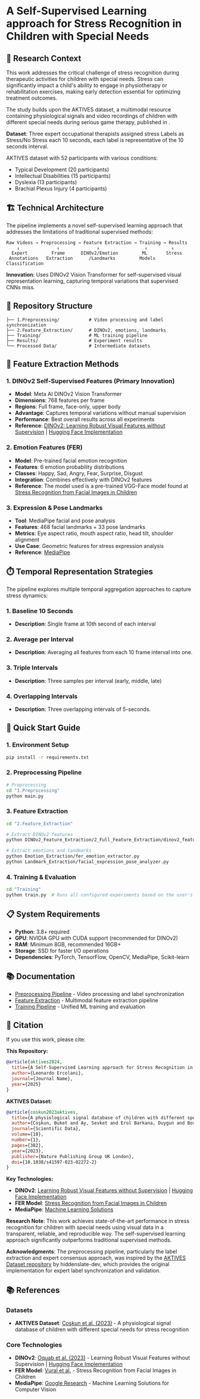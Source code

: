 # A Self-Supervised Learning approach for Stress Recognition in Children with Special Needs

## 🎯 Research Context

This work addresses the critical challenge of stress recognition during therapeutic activities for children with special needs. Stress can significantly impact a child's ability to engage in physiotherapy or rehabilitation exercises, making early detection essential for optimizing treatment outcomes.


The study builds upon the AKTIVES dataset, a multimodal resource containing physiological signals and video recordings of children with different special needs during serious game therapy, published in [](https://www.nature.com/articles/s41597-023-02272-2#Sec10).

**Dataset**: 
Three expert occupational therapists assigned stress Labels as Stress/No Stress each 10 seconds, each label is representative of the 10 seconds interval.

AKTIVES dataset with 52 participants with various conditions:
- Typical Development (20 participants)
- Intellectual Disabilities (15 participants)  
- Dyslexia (13 participants)
- Brachial Plexus Injury (4 participants)


## 🏗️ Technical Architecture

The pipeline implements a novel self-supervised learning approach that addresses the limitations of traditional supervised methods:

```
Raw Videos → Preprocessing → Feature Extraction → Training → Results
    ↓              ↓              ↓                 ↓         ↓
  Expert         Frame      DINOv2/Emotion         ML       Stress
 Annotations   Extraction      /Landmarks         Models   Classification
```

**Innovation**: Uses DINOv2 Vision Transformer for self-supervised visual representation learning, capturing temporal variations that supervised CNNs miss.

## 📁 Repository Structure

```
├── 1.Preprocessing/           # Video processing and label synchronization
├── 2.Feature_Extraction/      # DINOv2, emotions, landmarks
├── Training/                  # ML training pipeline
├── Results/                   # Experiment results
└── Processed Data/            # Intermediate datasets
```

## 🔬 Feature Extraction Methods

### 1. DINOv2 Self-Supervised Features (Primary Innovation)
- **Model**: Meta AI DINOv2 Vision Transformer
- **Dimensions**: 768 features per frame
- **Regions**: Full frame, face-only, upper body
- **Advantage**: Captures temporal variations without manual supervision
- **Performance**: Best overall results across all experiments
- **Reference**: [DINOv2: Learning Robust Visual Features without Supervision](https://arxiv.org/abs/2304.07193) | [Hugging Face Implementation](https://huggingface.co/facebook/dinov2)

### 2. Emotion Features (FER)
- **Model**: Pre-trained facial emotion recognition
- **Features**: 6 emotion probability distributions
- **Classes**: Happy, Sad, Angry, Fear, Surprise, Disgust
- **Integration**: Combines effectively with DINOv2 features
- **Reference**: The model used is a pre-trained VGG-Face model found at [Stress Recognition from Facial Images in Children](https://github.com/FidanVural/Stress-Recognition-from-Facial-Images-in-Children)

### 3. Expression & Pose Landmarks
- **Tool**: MediaPipe facial and pose analysis
- **Features**: 468 facial landmarks + 33 pose landmarks
- **Metrics**: Eye aspect ratio, mouth aspect ratio, head tilt, shoulder alignment
- **Use Case**: Geometric features for stress expression analysis
- **Reference**: [MediaPipe](https://mediapipe.dev/)

## ⏱️ Temporal Representation Strategies

The pipeline explores multiple temporal aggregation approaches to capture stress dynamics:

### 1. Baseline 10 Seconds
- **Description**: Single frame at 10th second of each interval
### 2. Average per Interval  
- **Description**: Averaging all features from each 10 frame interval into one.

### 3. Triple Intervals
- **Description**: Three samples per interval (early, middle, late)
### 4. Overlapping Intervals
- **Description**: Three overlapping intervals of 5-seconds.



## 🚀 Quick Start Guide

### 1. Environment Setup
```bash
pip install -r requirements.txt
```

### 2. Preprocessing Pipeline
```bash
# Preprocessing
cd "1.Preprocessing"
python main.py
```

### 3. Feature Extraction
```bash
cd "2.Feature_Extraction"

# Extract DINOv2 features
python DINOv2_Feature_Extraction/2_Full_Feature_Extraction/dinov2_feature_extractor.py

# Extract emotions and landmarks
python Emotion_Extraction/fer_emotion_extractor.py
python Landmark_Extraction/facial_expression_pose_analyzer.py
```

### 4. Training & Evaluation
```bash
cd "Training"
python train.py  # Runs all configured experiments based on the user's preference
```

## 📋 System Requirements

- **Python**: 3.8+ required
- **GPU**: NVIDIA GPU with CUDA support (recommended for DINOv2)
- **RAM**: Minimum 8GB, recommended 16GB+
- **Storage**: SSD for faster I/O operations
- **Dependencies**: PyTorch, TensorFlow, OpenCV, MediaPipe, Scikit-learn

## 📚 Documentation

- [Preprocessing Pipeline](1.Preprocessing/README.md) - Video processing and label synchronization
- [Feature Extraction](2.Feature_Extraction/README.md) - Multimodal feature extraction pipeline
- [Training Pipeline](3.Training/README.md) - Unified ML training and evaluation

## 🔗 Citation

If you use this work, please cite:

**This Repository:**
```bibtex
@article{aktives2024,
  title={A Self-Supervised Learning approach for Stress Recognition in Children with Special Needs},
  author={Leonardo Ercolani},
  journal={Journal Name},
  year={2025}
}
```

**AKTIVES Dataset:**
```bibtex
@article{coskun2023aktives,
  title={A physiological signal database of children with different special needs for stress recognition},
  author={Coşkun, Buket and Ay, Sevket and Erol Barkana, Duygun and Bostanci, Hilal and Uzun, İsmail and Oktay, Ayse Betul and Tuncel, Basak and Tarakci, Devrim},
  journal={Scientific Data},
  volume={10},
  number={1},
  pages={382},
  year={2023},
  publisher={Nature Publishing Group UK London},
  doi={10.1038/s41597-023-02272-2}
}
```

**Key Technologies:**
- **DINOv2**: [Learning Robust Visual Features without Supervision](https://arxiv.org/abs/2304.07193) | [Hugging Face Implementation](https://huggingface.co/facebook/dinov2)
- **FER Model**: [Stress Recognition from Facial Images in Children](https://github.com/FidanVural/Stress-Recognition-from-Facial-Images-in-Children)
- **MediaPipe**: [Machine Learning Solutions](https://mediapipe.dev/)


**Research Note**: This work achieves state-of-the-art performance in stress recognition for children with special needs using visual data in a transparent, reliable, and reproducible way. The self-supervised learning approach significantly outperforms traditional supervised methods.

**Acknowledgments**: The preprocessing pipeline, particularly the label extraction and expert consensus approach, was inspired by the [AKTIVES Dataset repository](https://github.com/hiddenslate-dev/aktives-dataset-2022/tree/main) by hiddenslate-dev, which provides the original implementation for expert label synchronization and validation.

## 📚 References

### Datasets
- **AKTIVES Dataset**: [Coşkun et al. (2023)](https://www.nature.com/articles/s41597-023-02272-2#Sec10) - A physiological signal database of children with different special needs for stress recognition

### Core Technologies
- **DINOv2**: [Oquab et al. (2023)](https://arxiv.org/abs/2304.07193) - Learning Robust Visual Features without Supervision | [Hugging Face Implementation](https://huggingface.co/facebook/dinov2)
- **FER Model**: [Vural et al.](https://github.com/FidanVural/Stress-Recognition-from-Facial-Images-in-Children) - Stress Recognition from Facial Images in Children
- **MediaPipe**: [Google Research](https://mediapipe.dev/) - Machine Learning Solutions for Computer Vision

